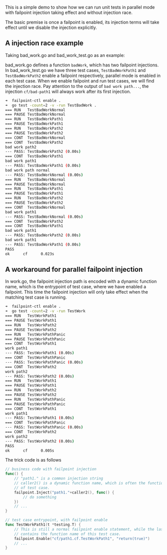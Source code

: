 This is a simple demo to show how we can run unit tests in parallel mode with failpoint injection taking effect and without injection race.

The basic premise is once a failpoint is enabled, its injection terms will take effect until we disable the injection explicitly.

## A injection race example

Taking bad_work.go and bad_work_test.go as an example:

bad_work.go defines a function `badWork`, which has two failpoint injections. In bad_work_test.go we have three test cases, `TestBadWorkPath1` and `TestBadWorkPath2` enable a failpoint respectively, parallel mode is enabled in each test case. When we enable failpoint and run test cases, we will find the injection race. Pay attention to the output of `bad work path...`, the injection `cf/bad-path1` will always work after its first injection.

```bash
➜  failpoint-ctl enable .
➜  go test -count=2 -v -run TestBadWork .
=== RUN   TestBadWorkNormal
=== PAUSE TestBadWorkNormal
=== RUN   TestBadWorkPath1
=== PAUSE TestBadWorkPath1
=== RUN   TestBadWorkPath2
=== PAUSE TestBadWorkPath2
=== CONT  TestBadWorkNormal
=== CONT  TestBadWorkPath2
bad work path2
--- PASS: TestBadWorkPath2 (0.00s)
=== CONT  TestBadWorkPath1
bad work path1
--- PASS: TestBadWorkPath1 (0.00s)
bad work path normal
--- PASS: TestBadWorkNormal (0.00s)
=== RUN   TestBadWorkNormal
=== PAUSE TestBadWorkNormal
=== RUN   TestBadWorkPath1
=== PAUSE TestBadWorkPath1
=== RUN   TestBadWorkPath2
=== PAUSE TestBadWorkPath2
=== CONT  TestBadWorkNormal
bad work path1
--- PASS: TestBadWorkNormal (0.00s)
=== CONT  TestBadWorkPath2
=== CONT  TestBadWorkPath1
bad work path1
--- PASS: TestBadWorkPath2 (0.00s)
bad work path1
--- PASS: TestBadWorkPath1 (0.00s)
PASS
ok      cf      0.023s
```

## A workaround for parallel failpoint injection

In work.go, the failpoint injection path is encoded with a dynamic function name, which is the entrypoint of test case, where we have enabled a failpoint. This time the failpoint injection will only take effect when the matching test case is running.

```bash
➜  failpoint-ctl enable .
➜  go test -count=2 -v -run TestWork
=== RUN   TestWorkPath1
=== PAUSE TestWorkPath1
=== RUN   TestWorkPath2
=== PAUSE TestWorkPath2
=== RUN   TestWorkPathPanic
=== PAUSE TestWorkPathPanic
=== CONT  TestWorkPath1
work path1
--- PASS: TestWorkPath1 (0.00s)
=== CONT  TestWorkPathPanic
--- PASS: TestWorkPathPanic (0.00s)
=== CONT  TestWorkPath2
work path2
--- PASS: TestWorkPath2 (0.00s)
=== RUN   TestWorkPath1
=== PAUSE TestWorkPath1
=== RUN   TestWorkPath2
=== PAUSE TestWorkPath2
=== RUN   TestWorkPathPanic
=== PAUSE TestWorkPathPanic
=== CONT  TestWorkPath1
work path1
--- PASS: TestWorkPath1 (0.00s)
=== CONT  TestWorkPathPanic
--- PASS: TestWorkPathPanic (0.00s)
=== CONT  TestWorkPath2
work path2
--- PASS: TestWorkPath2 (0.00s)
PASS
ok      cf      0.005s
```

The trick code is as follows

```go
// business code with failpoint injection
func() {
	// "path1." is a common injection string
	// caller2() is a dynamic function name, which is often the function name
	// of test case.
	failpoint.Inject("path1."+caller2(), func() {
		// do something
	})
	// ...
}

// test case entrypoint, with failpoint enable
func TestWorkPath1(t *testing.T) {
	// This is still a normal failpoint enable statement, while the last part
	// contains the function name of this test case.
	failpoint.Enable("cf/path1.cf.TestWorkPath1", "return(true)")
	// ...
}
```
